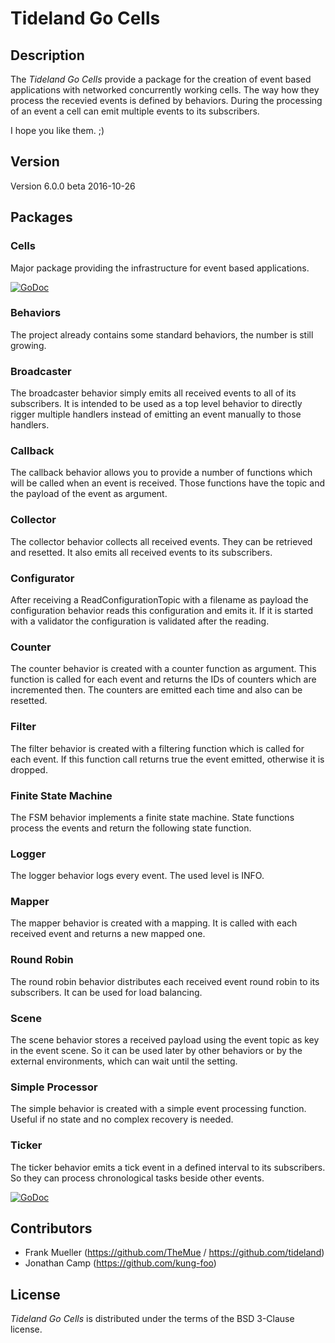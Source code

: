 # Tideland Go Cells

## Description

The *Tideland Go Cells* provide a package for the creation of event based
applications with networked concurrently working cells. The way how they
process the recevied events is defined by behaviors. During the processing
of an event a cell can emit multiple events to its subscribers.

I hope you like them. ;)

## Version

Version 6.0.0 beta 2016-10-26

## Packages

### Cells

Major package providing the infrastructure for event based applications.

[![GoDoc](https://godoc.org/github.com/tideland/gocells/cells?status.svg)](https://godoc.org/github.com/tideland/gocells/cells)

### Behaviors

The project already contains some standard behaviors, the number is
still growing.

### Broadcaster

The broadcaster behavior simply emits all received events to all
of its subscribers. It is intended to be used as a top level behavior
to directly rigger multiple handlers instead of emitting an event
manually to those handlers.

### Callback

The callback behavior allows you to provide a number of functions
which will be called when an event is received. Those functions
have the topic and the payload of the event as argument.

### Collector

The collector behavior collects all received events. They can be
retrieved and resetted. It also emits all received events to its
subscribers.

### Configurator

After receiving a ReadConfigurationTopic with a filename as
payload the configuration behavior reads this configuration
and emits it. If it is started with a validator the configuration
is validated after the reading.

### Counter

The counter behavior is created with a counter function as argument.
This function is called for each event and returns the IDs of counters
which are incremented then. The counters are emitted each time and
also can be resetted.

### Filter

The filter behavior is created with a filtering function which is
called for each event. If this function call returns true the event
emitted, otherwise it is dropped.

### Finite State Machine

The FSM behavior implements a finite state machine. State functions
process the events and return the following state function.

### Logger

The logger behavior logs every event. The used level is INFO.

### Mapper

The mapper behavior is created with a mapping. It is called with each
received event and returns a new mapped one.

### Round Robin

The round robin behavior distributes each received event round robin
to its subscribers. It can be used for load balancing.

### Scene

The scene behavior stores a received payload using the event topic as
key in the event scene. So it can be used later by other behaviors
or by the external environments, which can wait until the setting.

### Simple Processor

The simple behavior is created with a simple event processing function.
Useful if no state and no complex recovery is needed.

### Ticker

The ticker behavior emits a tick event in a defined interval to its
subscribers. So they can process chronological tasks beside other
events.

[![GoDoc](https://godoc.org/github.com/tideland/gocells/behaviors?status.svg)](https://godoc.org/github.com/tideland/gocells/behaviors)

## Contributors

- Frank Mueller (https://github.com/TheMue / https://github.com/tideland)
- Jonathan Camp (https://github.com/kung-foo)

## License

*Tideland Go Cells* is distributed under the terms of the BSD 3-Clause license.
